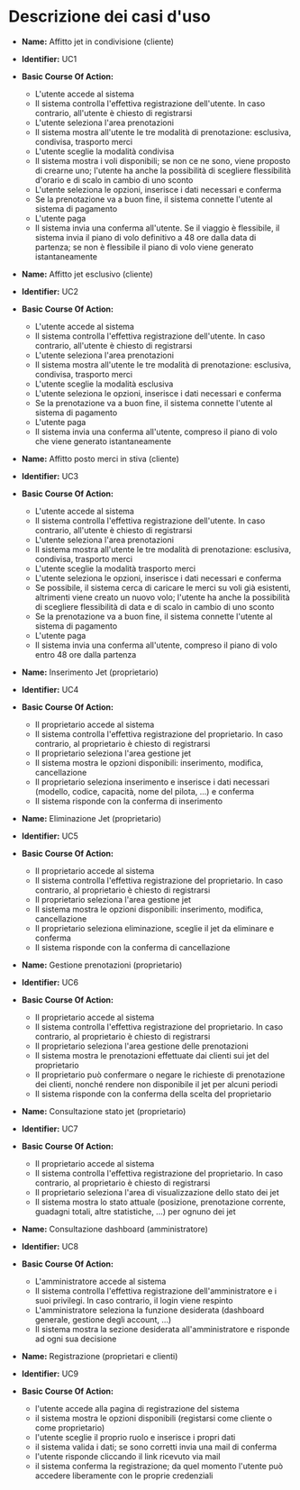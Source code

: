 # Descrizione dei casi d'uso

- **Name:** Affitto jet in condivisione (cliente)
- **Identifier:** UC1
- **Basic Course Of Action:**
  - L'utente accede al sistema
  - Il sistema controlla l'effettiva registrazione dell'utente. In caso contrario, all'utente è chiesto di registrarsi
  - L'utente seleziona l'area prenotazioni
  - Il sistema mostra all'utente le tre modalità di prenotazione: esclusiva, condivisa, trasporto merci
  - L'utente sceglie la modalità condivisa
  - Il sistema mostra i voli disponibili; se non ce ne sono, viene proposto di crearne uno; l'utente ha anche la possibilità di scegliere flessibilità d'orario e di scalo in cambio di uno sconto
  - L'utente seleziona le opzioni, inserisce i dati necessari e conferma
  - Se la prenotazione va a buon fine, il sistema connette l'utente al sistema di pagamento
  - L'utente paga
  - Il sistema invia una conferma all'utente. Se il viaggio è flessibile, il sistema invia il piano di volo definitivo a 48 ore dalla data di partenza; se non è flessibile il piano di volo viene generato istantaneamente

- **Name:** Affitto jet esclusivo (cliente)
- **Identifier:** UC2
- **Basic Course Of Action:**
  - L'utente accede al sistema
  - Il sistema controlla l'effettiva registrazione dell'utente. In caso contrario, all'utente è chiesto di registrarsi
  - L'utente seleziona l'area prenotazioni
  - Il sistema mostra all'utente le tre modalità di prenotazione: esclusiva, condivisa, trasporto merci
  - L'utente sceglie la modalità esclusiva
  - L'utente seleziona le opzioni, inserisce i dati necessari e conferma
  - Se la prenotazione va a buon fine, il sistema connette l'utente al sistema di pagamento
  - L'utente paga
  - Il sistema invia una conferma all'utente, compreso il piano di volo che viene generato istantaneamente

- **Name:** Affitto posto merci in stiva (cliente)
- **Identifier:** UC3
- **Basic Course Of Action:**
  - L'utente accede al sistema
  - Il sistema controlla l'effettiva registrazione dell'utente. In caso contrario, all'utente è chiesto di registrarsi
  - L'utente seleziona l'area prenotazioni
  - Il sistema mostra all'utente le tre modalità di prenotazione: esclusiva, condivisa, trasporto merci
  - L'utente sceglie la modalità trasporto merci
  - L'utente seleziona le opzioni, inserisce i dati necessari e conferma
  - Se possibile, il sistema cerca di caricare le merci su voli già esistenti, altrimenti viene creato un nuovo volo; l'utente ha anche la possibilità di scegliere flessibilità di data e di scalo in cambio di uno sconto
  - Se la prenotazione va a buon fine, il sistema connette l'utente al sistema di pagamento
  - L'utente paga
  - Il sistema invia una conferma all'utente, compreso il piano di volo entro 48 ore dalla partenza

- **Name:** Inserimento Jet (proprietario)
- **Identifier:** UC4
- **Basic Course Of Action:**
  - Il proprietario accede al sistema
  - Il sistema controlla l'effettiva registrazione del proprietario. In caso contrario, al proprietario è chiesto di registrarsi
  - Il proprietario seleziona l'area gestione jet
  - Il sistema mostra le opzioni disponibili: inserimento, modifica, cancellazione
  - Il proprietario seleziona inserimento e inserisce i dati necessari (modello, codice, capacità, nome del pilota, ...) e conferma
  - Il sistema risponde con la conferma di inserimento

- **Name:** Eliminazione Jet (proprietario)
- **Identifier:** UC5
- **Basic Course Of Action:**
  - Il proprietario accede al sistema
  - Il sistema controlla l'effettiva registrazione del proprietario. In caso contrario, al proprietario è chiesto di registrarsi
  - Il proprietario seleziona l'area gestione jet
  - Il sistema mostra le opzioni disponibili: inserimento, modifica, cancellazione
  - Il proprietario seleziona eliminazione, sceglie il jet da eliminare e conferma
  - Il sistema risponde con la conferma di cancellazione

- **Name:** Gestione prenotazioni (proprietario)
- **Identifier:** UC6
- **Basic Course Of Action:**
  - Il proprietario accede al sistema
  - Il sistema controlla l'effettiva registrazione del proprietario. In caso contrario, al proprietario è chiesto di registrarsi
  - Il proprietario seleziona l'area gestione delle prenotazioni
  - Il sistema mostra le prenotazioni effettuate dai clienti sui jet del proprietario
  - Il proprietario può confermare o negare le richieste di prenotazione dei clienti, nonché rendere non disponibile il jet per alcuni periodi
  - Il sistema risponde con la conferma della scelta del proprietario

- **Name:** Consultazione stato jet (proprietario)
- **Identifier:** UC7
- **Basic Course Of Action:**
  - Il proprietario accede al sistema
  - Il sistema controlla l'effettiva registrazione del proprietario. In caso contrario, al proprietario è chiesto di registrarsi
  - Il proprietario seleziona l'area di visualizzazione dello stato dei jet
  - Il sistema mostra lo stato attuale (posizione, prenotazione corrente, guadagni totali, altre statistiche, ...) per ognuno dei jet

- **Name:** Consultazione dashboard (amministratore)
- **Identifier:** UC8
- **Basic Course Of Action:**
  - L'amministratore accede al sistema
  - Il sistema controlla l'effettiva registrazione dell'amministratore e i suoi privilegi. In caso contrario, il login viene respinto
  - L'amministratore seleziona la funzione desiderata (dashboard generale, gestione degli account, ...)
  - Il sistema mostra la sezione desiderata all'amministratore e risponde ad ogni sua decisione

- **Name:** Registrazione (proprietari e clienti)
- **Identifier:** UC9
- **Basic Course Of Action:**
  - l'utente accede alla pagina di registrazione del sistema
  - il sistema mostra le opzioni disponibili (registarsi come cliente o come proprietario)
  - l'utente sceglie il proprio ruolo e inserisce i propri dati
  - il sistema valida i dati; se sono corretti invia una mail di conferma
  - l'utente risponde cliccando il link ricevuto via mail
  - il sistema conferma la registrazione; da quel momento l'utente può accedere liberamente con le proprie credenziali
